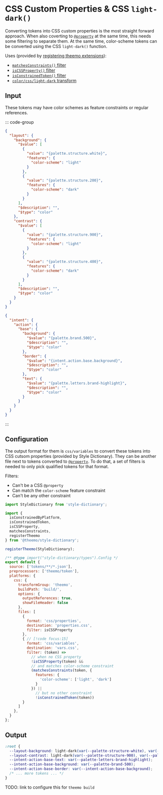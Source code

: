 # CSS Custom Properties & CSS `light-dark()`

Converting tokens into CSS custom properties is the most straight forward
approach. When also coverting to [`@property`](./css-at-property.md) at the same
time, this needs some filtering to separate them. At the same time, color-scheme tokens can
be converted using the CSS `light-dark()` function.

Uses (provided by [registering theemo extensions](./style-dictionary.md#register-theemo-extensions)):

- [`matchesConstraints()` filter](./style-dictionary/filters.md#matchesconstraints)
- [`isCSSProperty()`
  filter](./style-dictionary/filters.md#iscssproperty-isnocssproperty)
- [`isConstrainedToken()`
  filter](./style-dictionary/filters.md#isconstrainedtoken-isnoconstrainedtoken)
- [`color/css/light-dark` transform](./style-dictionary/transforms.md#color-css-light-dark)

## Input

These tokens may have color schemes as feature constraints or regular references.

::: code-group

```json [layout.tokens.json]
{
  "layout": {
    "background": {
      "$value": [
        {
          "value": "{palette.structure.white}",
          "features": {
            "color-scheme": "light"
          }
        },
        {
          "value": "{palette.structure.200}",
          "features": {
            "color-scheme": "dark"
          }
        }
      ],
      "$description": "",
      "$type": "color"
    },
    "contrast": {
      "$value": [
        {
          "value": "{palette.structure.900}",
          "features": {
            "color-scheme": "light"
          }
        },
        {
          "value": "{palette.structure.400}",
          "features": {
            "color-scheme": "dark"
          }
        }
      ],
      "$description": "",
      "$type": "color"
    }
  }
}
```

```json [intents/action.tokens.json]
{
  "intent": {
    "action": {
      "base": {
        "background": {
          "$value": "{palette.brand.500}",
          "$description": "",
          "$type": "color"
        },
        "border": {
          "$value": "{intent.action.base.background}",
          "$description": "",
          "$type": "color"
        },
        "text": {
          "$value": "{palette.letters.brand-highlight}",
          "$description": "",
          "$type": "color"
        }
      }
    }
  }
}
```

:::

## Configuration

The output format for them is `css/variables` to convert these tokens into CSS
cutsom properties (provided by Style Dictionary). They can be another file next
to tokens converted to [`@property`](./css-at-property.md). To do that, a set of
filters is needed to only pick qualified tokens for that format.

Filters:

- Can't be a CSS `@property`
- Can match the `color-scheme` feature constraint
- Can't be any other constraint

```js [config.js] {31-45} twoslash
import StyleDictionary from 'style-dictionary';

import {
  isConstrainedByPlatform,
  isConstrainedToken,
  isCSSProperty,
  matchesConstraints,
  registerTheemo
} from '@theemo/style-dictionary';

registerTheemo(StyleDictionary);

/** @type import("style-dictionary/types").Config */
export default {
  source: ['tokens/**/*.json'],
  preprocessors: ['theemo/token'],
  platforms: {
    css: {
      transformGroup: 'theemo',
      buildPath: 'build/',
      options: {
        outputReferences: true,
        showFileHeader: false
      },
      files: [
        {
          format: 'css/properties',
          destination: 'properties.css',
          filter: isCSSProperty
        },
        { // [!code focus:15]
          format: 'css/variables',
          destination: 'vars.css',
          filter: (token) =>
            // when no CSS property
            !isCSSProperty(token) &&
            // and matches color-scheme constraint
            (matchesConstraints(token, {
              features: {
                'color-scheme': ['light', 'dark']
              }
            }) ||
              // but no other constraint
              !isConstrainedToken(token))
        }
      ]
    },
  }
};
```

## Output

```css [vars.css]
:root {
  --layout-background: light-dark(var(--palette-structure-white), var(--palette-structure-200));
  --layout-contrast: light-dark(var(--palette-structure-900), var(--palette-structure-400));
  --intent-action-base-text: var(--palette-letters-brand-highlight);
  --intent-action-base-background: var(--palette-brand-500);
  --intent-action-base-border: var(--intent-action-base-background);
  /* ... more tokens ... */
}
```

TODO: link to configure this for `theemo build`
